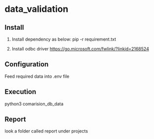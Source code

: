 # data_validation

## Install

1. Install dependency as below:
   pip -r requirement.txt

2. Install odbc driver
   https://go.microsoft.com/fwlink/?linkid=2168524

## Configuration

Feed required data into .env file

## Execution

python3 comarision_db_data

## Report

look a folder called report under projects
 
 
 
